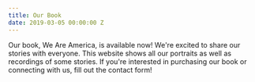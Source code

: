```yaml
---
title: Our Book
date: 2019-03-05 00:00:00 Z
---
```


Our book, We Are America, is available now! We're excited to share our stories with everyone. This website shows all our portraits as well as recordings of some stories. If you're interested in purchasing our book or connecting with us, fill out the contact form!